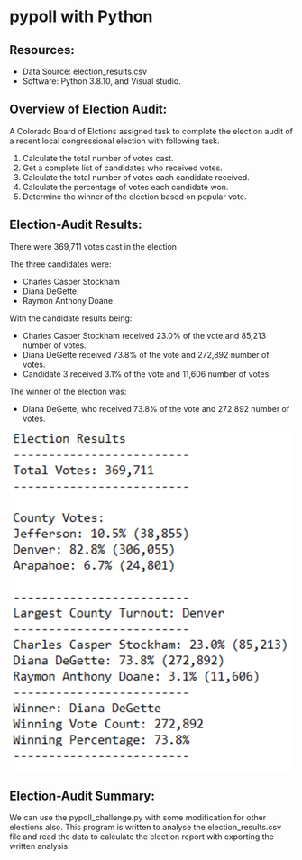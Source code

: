 # pypoll with Python


## Resources: 

- Data Source: election_results.csv
- Software: Python 3.8.10, and Visual studio.


## Overview of Election Audit:

A Colorado Board of Elctions assigned task to complete the election audit of a recent local congressional election with following task. 


1. Calculate the total number of votes cast. 
2. Get a complete list of candidates who received votes. 
3. Calculate the total number of votes each candidate received. 
4. Calculate the percentage of votes each candidate won. 
5. Determine the winner of the election based on popular vote.    


## Election-Audit Results:


There were 369,711 votes cast in the election

The three candidates were:

- Charles Casper Stockham
- Diana DeGette
- Raymon Anthony Doane

With the candidate results being:

- Charles Casper Stockham received 23.0% of the vote and 85,213 number of votes.
- Diana DeGette received 73.8% of the vote and 272,892 number of votes.
- Candidate 3 received 3.1% of the vote and 11,606 number of votes.

The winner of the election was:

- Diana DeGette, who received 73.8% of the vote and 272,892 number of votes.


<img width="539" src="https://github.com/silpapoudell/Bootcamp-UTA-VIRT-DATA-PT-04-2021-U-B-MW/blob/main/03-pypoll/analysis/result.PNG">



## Election-Audit Summary: 

We can use the pypoll_challenge.py with some modification for other elections also. This program is written to analyse the election_results.csv file and read the data to calculate the election report with exporting the written analysis. 

